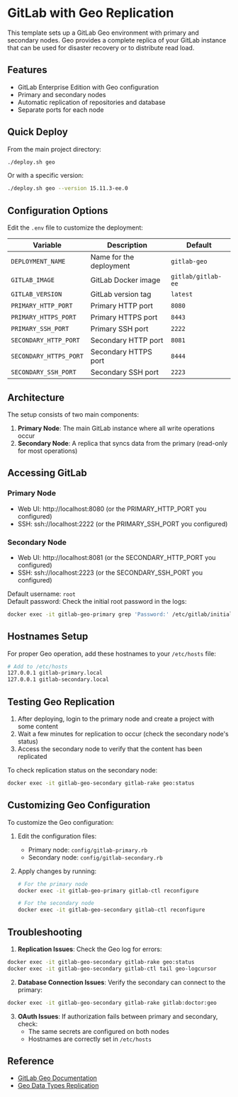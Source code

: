 # GitLab with Geo Replication

This template sets up a GitLab Geo environment with primary and secondary nodes. Geo provides a complete replica of your GitLab instance that can be used for disaster recovery or to distribute read load.

## Features

- GitLab Enterprise Edition with Geo configuration
- Primary and secondary nodes
- Automatic replication of repositories and database
- Separate ports for each node

## Quick Deploy

From the main project directory:

```bash
./deploy.sh geo
```

Or with a specific version:

```bash
./deploy.sh geo --version 15.11.3-ee.0
```

## Configuration Options

Edit the `.env` file to customize the deployment:

| Variable | Description | Default |
|----------|-------------|---------|
| `DEPLOYMENT_NAME` | Name for the deployment | `gitlab-geo` |
| `GITLAB_IMAGE` | GitLab Docker image | `gitlab/gitlab-ee` |
| `GITLAB_VERSION` | GitLab version tag | `latest` |
| `PRIMARY_HTTP_PORT` | Primary HTTP port | `8080` |
| `PRIMARY_HTTPS_PORT` | Primary HTTPS port | `8443` |
| `PRIMARY_SSH_PORT` | Primary SSH port | `2222` |
| `SECONDARY_HTTP_PORT` | Secondary HTTP port | `8081` |
| `SECONDARY_HTTPS_PORT` | Secondary HTTPS port | `8444` |
| `SECONDARY_SSH_PORT` | Secondary SSH port | `2223` |

## Architecture

The setup consists of two main components:

1. **Primary Node**: The main GitLab instance where all write operations occur
2. **Secondary Node**: A replica that syncs data from the primary (read-only for most operations)

## Accessing GitLab

### Primary Node
- Web UI: http://localhost:8080 (or the PRIMARY_HTTP_PORT you configured)
- SSH: ssh://localhost:2222 (or the PRIMARY_SSH_PORT you configured)

### Secondary Node
- Web UI: http://localhost:8081 (or the SECONDARY_HTTP_PORT you configured)
- SSH: ssh://localhost:2223 (or the SECONDARY_SSH_PORT you configured)

Default username: `root`  
Default password: Check the initial root password in the logs:
```bash
docker exec -it gitlab-geo-primary grep 'Password:' /etc/gitlab/initial_root_password
```

## Hostnames Setup

For proper Geo operation, add these hostnames to your `/etc/hosts` file:

```bash
# Add to /etc/hosts
127.0.0.1 gitlab-primary.local
127.0.0.1 gitlab-secondary.local
```

## Testing Geo Replication

1. After deploying, login to the primary node and create a project with some content
2. Wait a few minutes for replication to occur (check the secondary node's status)
3. Access the secondary node to verify that the content has been replicated

To check replication status on the secondary node:

```bash
docker exec -it gitlab-geo-secondary gitlab-rake geo:status
```

## Customizing Geo Configuration

To customize the Geo configuration:

1. Edit the configuration files:
   - Primary node: `config/gitlab-primary.rb`
   - Secondary node: `config/gitlab-secondary.rb`

2. Apply changes by running:
   ```bash
   # For the primary node
   docker exec -it gitlab-geo-primary gitlab-ctl reconfigure
   
   # For the secondary node
   docker exec -it gitlab-geo-secondary gitlab-ctl reconfigure
   ```

## Troubleshooting

1. **Replication Issues**: Check the Geo log for errors:

```bash
docker exec -it gitlab-geo-secondary gitlab-rake geo:status
docker exec -it gitlab-geo-secondary gitlab-ctl tail geo-logcursor
```

2. **Database Connection Issues**: Verify the secondary can connect to the primary:

```bash
docker exec -it gitlab-geo-secondary gitlab-rake gitlab:doctor:geo
```

3. **OAuth Issues**: If authorization fails between primary and secondary, check:
   - The same secrets are configured on both nodes
   - Hostnames are correctly set in `/etc/hosts`

## Reference

- [GitLab Geo Documentation](https://docs.gitlab.com/ee/administration/geo/index.html)
- [Geo Data Types Replication](https://docs.gitlab.com/ee/administration/geo/replication/datatypes.html)